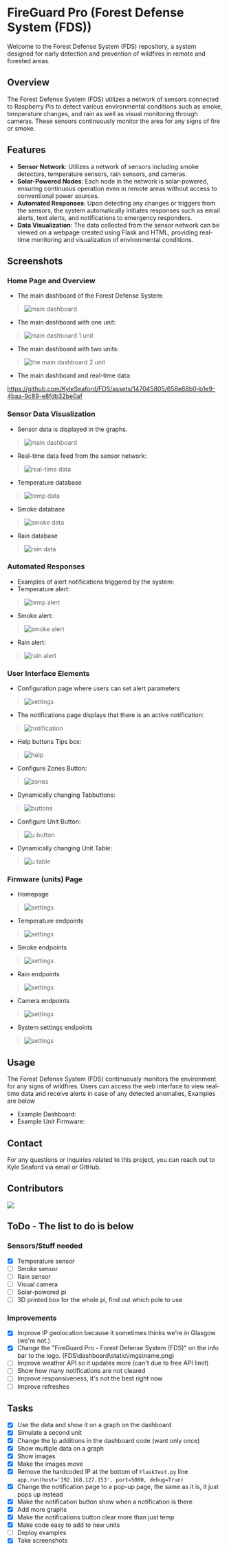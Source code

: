 # FireGuard Pro (Forest Defense System (FDS))
Welcome to the Forest Defense System (FDS) repository, a system designed for early detection and prevention of wildfires in remote and forested areas.

## Overview

The Forest Defense System (FDS) utilizes a network of sensors connected to Raspberry Pis to detect various environmental conditions such as smoke, temperature changes, and rain as well as visual monitoring through cameras. These sensors continuously monitor the area for any signs of fire or smoke.

## Features

- **Sensor Network**: Utilizes a network of sensors including smoke detectors, temperature sensors, rain sensors, and cameras.
- **Solar-Powered Nodes**: Each node in the network is solar-powered, ensuring continuous operation even in remote areas without access to conventional power sources.
- **Automated Responses**: Upon detecting any changes or triggers from the sensors, the system automatically initiates responses such as email alerts, text alerts, and notifications to emergency responders.
- **Data Visualization**: The data collected from the sensor network can be viewed on a webpage created using Flask and HTML, providing real-time monitoring and visualization of environmental conditions.

## Screenshots
### Home Page and Overview
- The main dashboard of the Forest Defense System:
> ![main dashboard](Documentation/Screenshots/dash0unit.png)
- The main dashboard with one unit:
> ![main dashboard 1 unit](Documentation/Screenshots/dash1unit.PNG)
- The main dashboard with two units: 
> ![the main dashboard 2 unit](Documentation/Screenshots/dash2unit.PNG)
- The main dashboard and real-time data:

https://github.com/KyleSeaford/FDS/assets/147045805/658e68b0-b1e9-4baa-9c89-e8fdb32be0af


### Sensor Data Visualization
- Sensor data is displayed in the graphs.
> ![main dashboard](Documentation/Screenshots/data.png)
- Real-time data feed from the sensor network:
> ![real-time data](Documentation/Screenshots/realtimedata.png)

- Temperature database
> ![temp data](Documentation/Screenshots/tempdb.png)
- Smoke database
> ![smoke data](Documentation/Screenshots/smokedb.png)
- Rain database
> ![rain data](Documentation/Screenshots/raindb.png)

### Automated Responses
- Examples of alert notifications triggered by the system:
- Temperature alert:
> ![temp alert](Documentation/Screenshots/tempnot.png)
- Smoke alert:
> ![smoke alert](Documentation/Screenshots/smokenoti.png)
- Rain alert:
> ![rain alert](Documentation/Screenshots/rainnoti.png)

### User Interface Elements
- Configuration page where users can set alert parameters
> ![settings](Documentation/Screenshots/putnoticationsetting.png)
- The notifications page displays that there is an active notification:
> ![notification](Documentation/Screenshots/notifcation.png)
- Help buttons Tips box:
> ![help](Documentation/Screenshots/helpbox.png)
- Configure Zones Button:
> ![zones](Documentation/Screenshots/zonebutton.png)
- Dynamically changing Tabbuttons:
> ![buttons](Documentation/Screenshots/tabbuttons.png)
- Configure Unit Button:
> ![u button](Documentation/Screenshots/unitbutton.png)
- Dynamically changing Unit Table:
> ![u table](Documentation/Screenshots/unittable.png)

### Firmware (units) Page
- Homepage
> ![settings](Documentation/Screenshots/unithomepage.png)
- Temperature endpoints
> ![settings](Documentation/Screenshots/unittemp.png)
- Smoke endpoints
> ![settings](Documentation/Screenshots/unitsmoek.png)
- Rain endpoints
> ![settings](Documentation/Screenshots/unitrain.png)
- Camera endpoints
> ![settings](Documentation/Screenshots/unitimg.png)
- System settings endpoints
> ![settings](Documentation/Screenshots/unitsettings.png)

## Usage

The Forest Defense System (FDS) continuously monitors the environment for any signs of wildfires. Users can access the web interface to view real-time data and receive alerts in case of any detected anomalies, Examples are below 

- Example Dashboard: 
- Example Unit Firmware: 

## Contact

For any questions or inquiries related to this project, you can reach out to Kyle Seaford via email or GitHub.

## Contributors 
<a href="https://github.com/kyleseaford/FDS/graphs/contributors">
  <img src="https://contrib.rocks/image?repo=kyleseaford/FDS" />
</a>

## ToDo - The list to do is below 
### Sensors/Stuff needed 
- [x] Temperature sensor
- [ ] Smoke sensor
- [ ] Rain sensor
- [ ] Visual camera
- [ ] Solar-powered pi
- [ ] 3D printed box for the whole pi, find out which pole to use

### Improvements 
- [x] Improve IP geolocation because it sometimes thinks we're in Glasgow (we're not.)
- [x] Change the "FireGuard Pro - Forest Defense System (FDS)" on the info bar to the logo. (FDS\dashboard\static\imgs\name.png)
- [ ] Improve weather API so it updates more (can't due to free API limit)
- [ ] Show how many notifications are not cleared
- [ ] Improve responsiveness, it's not the best right now
- [ ] Improve refreshes 

## Tasks
- [x] Use the data and show it on a graph on the dashboard
- [x] Simulate a second unit
- [x] Change the Ip additions in the dashboard code (want only once)
- [x] Show multiple data on a graph
- [x] Show images
- [x] Make the images move
- [x] Remove the hardcoded IP at the bottom of `FlaskTest.py` line `app.run(host='192.168.127.153', port=5000, debug=True)`
- [x] Change the notification page to a pop-up page, the same as it is, it just pops up instead
- [x] Make the notification button show when a notification is there
- [x] Add more graphs
- [x] Make the notifications button clear more than just temp
- [x] Make code easy to add to new units
- [ ] Deploy examples
- [x] Take screenshots
